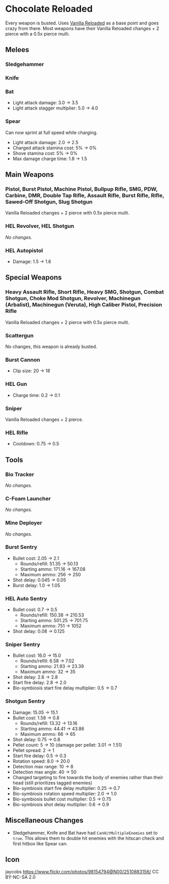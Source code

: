 # Chocolate Reloaded

Every weapon is busted. Uses [Vanilla Reloaded](https://thunderstore.io/c/gtfo/p/tru0067/VanillaReloaded/) as a base point and goes crazy from there. Most weapons have their Vanilla Reloaded changes + 2 pierce with a 0.5x pierce multi.

## Melees

### Sledgehammer

### Knife

### Bat

-   Light attack damage: 3.0 -> 3.5
-   Light attack stagger multiplier: 5.0 -> 4.0

### Spear

Can now sprint at full speed while charging.

-   Light attack damage: 2.0 -> 2.5
-   Charged attack stamina cost: 5% -> 0%
-   Shove stamina cost: 5% -> 0%
-   Max damage charge time: 1.8 -> 1.5

## Main Weapons

### Pistol, Burst Pistol, Machine Pistol, Bullpup Rifle, SMG, PDW, Carbine, DMR, Double Tap Rifle, Assault Rifle, Burst Rifle, Rifle, Sawed-Off Shotgun, Slug Shotgun

Vanilla Reloaded changes + 2 pierce with 0.5x pierce multi.

### HEL Revolver, HEL Shotgun

*No changes.*

### HEL Autopistol

-   Damage: 1.5 -> 1.6

## Special Weapons

### Heavy Assault Rifle, Short Rifle, Heavy SMG, Shotgun, Combat Shotgun, Choke Mod Shotgun, Revolver, Machinegun (Arbalist), Machinegun (Veruta), High Caliber Pistol, Precision Rifle

Vanilla Reloaded changes + 2 pierce with 0.5x pierce multi.

### Scattergun

No changes, this weapon is already busted.

### Burst Cannon

-   Clip size: 20 -> 18

### HEL Gun

-   Charge time: 0.2 -> 0.1

### Sniper

Vanilla Reloaded changes + 2 pierce.

### HEL Rifle

-   Cooldown: 0.75 -> 0.5

## Tools

### Bio Tracker

*No changes.*

### C-Foam Launcher

*No changes.*

### Mine Deployer

*No changes.*

### Burst Sentry

-   Bullet cost: 2.05 -> 2.1
    -   Rounds/refill: 51.35 -> 50.13
    -   Starting ammo: 171.16 -> 167.08
    -   Maximum ammo: 256 -> 250
-   Shot delay: 0.045 -> 0.05
-   Burst delay: 1.0 -> 1.05

### HEL Auto Sentry

-   Bullet cost: 0.7 -> 0.5
    -   Rounds/refill: 150.38 -> 210.53
    -   Starting ammo: 501.25 -> 701.75
    -   Maximum ammo: 751 -> 1052
-   Shot delay: 0.08 -> 0.125

### Sniper Sentry

-   Bullet cost: 16.0 -> 15.0
    -   Rounds/refill: 6.58 -> 7.02
    -   Starting ammo: 21.93 -> 23.39
    -   Maximum ammo: 32 -> 35
-   Shot delay: 2.6 -> 2.8
-   Start fire delay: 2.8 -> 2.0
-   Bio-symbiosis start fire delay multiplier: 0.5 -> 0.7

### Shotgun Sentry

-   Damage: 15.05 -> 15.1
-   Bullet cost: 1.58 -> 0.8
    -   Rounds/refill: 13.32 -> 13.16
    -   Starting ammo: 44.41 -> 43.86
    -   Maximum ammo: 66 -> 65
-   Shot delay: 0.75 -> 0.8
-   Pellet count: 5 -> 10 (damage per pellet: 3.01 -> 1.51)
-   Pellet spread: 2 -> 1
-   Start fire delay: 0.5 -> 0.3
-   Rotation speed: 8.0 -> 20.0
-   Detection max range: 10 -> 8
-   Detection max angle: 40 -> 50
-   Changed targeting to fire towards the body of enemies rather than their head (still prioritizes tagged enemies)
-   Bio-symbiosis start fire delay multiplier: 0.25 -> 0.7
-   Bio-symbiosis rotation speed multiplier: 2.0 -> 1.0
-   Bio-symbiosis bullet cost multiplier: 0.5 -> 0.75
-   Bio-symbiosis shot delay multiplier: 0.6 -> 0.9

## Miscellaneous Changes

-   Sledgehammer, Knife and Bat have had `CanHitMultipleEnemies` set to `true`. This allows them to double hit enemies with the hitscan check and first hitbox like Spear can.

## Icon

jaycobs <https://www.flickr.com/photos/98154794@N00/2510883156/> CC BY-NC-SA 2.0
